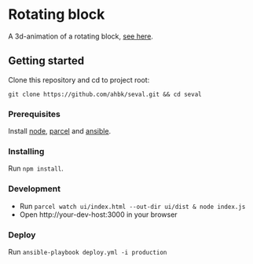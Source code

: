 # Rotating block

A 3d-animation of a rotating block, [see here](http://seval.io).

## Getting started

Clone this repository and cd to project root:

```
git clone https://github.com/ahbk/seval.git && cd seval
```

### Prerequisites

Install [node](https://nodejs.org/en/download/), [parcel](https://parceljs.org/getting_started.html) and [ansible](https://docs.ansible.com/ansible/latest/installation_guide/intro_installation.html).

### Installing

Run ``npm install``.

### Development

* Run ``parcel watch ui/index.html --out-dir ui/dist & node index.js``
* Open http://your-dev-host:3000 in your browser

### Deploy

Run ``ansible-playbook deploy.yml -i production``
